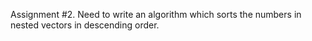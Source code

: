 Assignment #2. Need to write an algorithm which sorts the numbers in nested vectors in descending order.  
